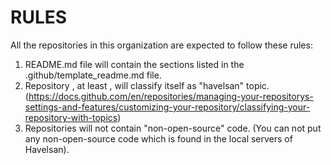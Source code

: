 # RULES

All the repositories in this organization are expected to follow these rules:

1. README.md file will contain the sections listed in the .github/template_readme.md  file.
2. Repository , at least , will classify itself as "havelsan" topic. (https://docs.github.com/en/repositories/managing-your-repositorys-settings-and-features/customizing-your-repository/classifying-your-repository-with-topics)
3. Repositories will not contain "non-open-source" code. (You can not put any non-open-source code which is found in the local servers of Havelsan).   
